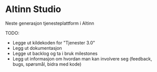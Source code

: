 # Altinn Studio

Neste generasjon tjenesteplattform i Altinn

TODO:
- Legge ut kildekoden for "Tjenester 3.0"
- Legg ut dokumentasjon
- Legge ut backlog og ta i bruk milestones
- Legg ut informasjon om hvordan man kan involvere seg (feedback, bugs, spørsmål, bidra med kode)
